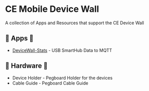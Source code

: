 # CE Mobile Device Wall 

A collection of Apps and Resources that support the CE Device Wall

## 📱 Apps 📱

  - [DeviceWall-Stats](./devicewall-stats) - USB SmartHub Data to MQTT

## 🔩 Hardware 🔩
  
  - Device Holder - Pegboard Holder for the devices
  - Cable Guide - Pegboard Cable Guide
